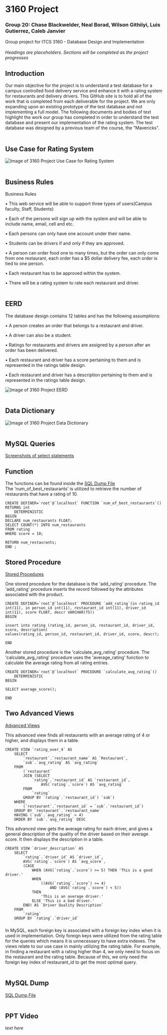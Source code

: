 # 3160 Project
### Group 20: Chase Blackwelder, Neal Borad, Wilson Githiiyi, Luis Gutierrez, Caleb Janvier
Group project for ITCS 3160 -  Database Design and Implementation
<br/>
<br/>
*Headings are placeholders. Sections will be completed as the project progresses*

## Introduction
Our main objective for the project is to understand a test database for a campus controlled food delivery service and enhance it with a rating system for restaurants and delivery drivers. This GitHub site is to hold all of the work that is completed from each deliverable for the project. We are only expanding upon an existing prototype of the test database and not implementing a full model. The following documents and bodies of text highlight the work our group has completed in order to understand the test database and present our implementation of the rating system.
The test database was designed by a previous team of the course, the "Mavericks".
<br/>
<br/>
## Use Case for Rating System
![Image of 3160 Project Use Case for Rating System](https://github.com/chasey55/3160Project/blob/main/images/Rating%20Use%20Case%20Diagram.png)
<br/>
<br/>
## Business Rules
Business Rules

•	This web service will be able to support three types of users(Campus faculty, Staff, Students)

•	Each of the persons will sign up with the system and will be able to include name, email, cell and etc. 

•	Each persons can only have one account under their name. 

•	Students can be drivers if and only if they are approved. 

•	A person can order food one to many times, but the order can only come from one restaurant, each order has a $5 dollar delivery fee, each order is tied to one person.

•	Each restaurant has to be approved within the system.

•	There will be a rating system to rate each restaurant and driver. 
<br/>
<br/>
## EERD
The database design contains 12 tables and has the following assumptions:

•	A person creates an order that belongs to a restaurant and driver.

•	A driver can also be a student.

•	Ratings for restaurants and drivers are assigned by a person after an order has been delivered.

•	Each restaurant and driver has a score pertaining to them and is represented in the ratings table design.

•	Each restaurant and driver has a description pertaining to them and is represented in the ratings table design.

![Image of 3160 Project EERD](https://github.com/chasey55/3160Project/blob/main/images/EERD.PNG)
<br/>
<br/>
## Data Dictionary
![Image of 3160 Project Data Dictionary](https://github.com/chasey55/3160Project/blob/main/images/Data%20Dictionary.PNG) 
<br/>
<br/>
## MySQL Queries
[Screenshots of select statements](https://github.com/chasey55/3160Project/tree/main/Screenshots%20of%20Select%20Statements)
<br>
## Function

The functions can be found inside the [SQL Dump File](https://github.com/chasey55/3160Project/tree/main/SQL%20Dump%20File/Campus_Eats_Dump.sql)\
The 'num_of_best_restaurants' is utilized to retrieve the number of restaurants that have a rating of 10.

```mysql
CREATE DEFINER=`root`@`localhost` FUNCTION `num_of_best_restaurants`() RETURNS int
    DETERMINISTIC
BEGIN
DECLARE num_restaurants FLOAT; 
SELECT COUNT(*) INTO num_restaurants
FROM rating
WHERE score = 10;

RETURN num_restaurants;
END ;
```

## Stored Procedure
[Stored Procedures](https://github.com/chasey55/3160Project/tree/main/Stored%20Procedures)

One stored procedure for the database is the 'add_rating' procedure. The 'add_rating' procedure inserts the record followed by the attributes associated with the product. 

```mysql
CREATE DEFINER=`root`@`localhost` PROCEDURE `add_rating`(in rating_id int(11), in person_id int(11), restaurant_id int(11), driver_id int(11), score FLOAT, descr VARCHAR(75))
BEGIN

insert into rating (rating_id, person_id, restaurant_id, driver_id, score, description) 
values(rating_id, person_id, restaurant_id, driver_id, score, descr);

END
```

Another stored procedure is the 'calculate_avg_rating' procedure. The 'calculate_avg_rating' procedure uses the 'average_rating' function to calculate the average rating from all rating entries.

```mysql
CREATE DEFINER=`root`@`localhost` PROCEDURE `calculate_avg_rating`()
    DETERMINISTIC
BEGIN

SELECT average_score();

END
```

## Two Advanced Views
[Advanced Views](https://github.com/chasey55/3160Project/tree/main/Advanced%20Views)

This advanced view finds all restaurants with an average rating of 4 or higher, and displays them in a table.


```mysql
CREATE VIEW `rating_over_4` AS
    SELECT 
        `restaurant`.`restaurant_name` AS `Restaurant`,
        `sub`.`avg_rating` AS `avg_rating`
    FROM
        (`restaurant`
        JOIN (SELECT 
            `rating`.`restaurant_id` AS `restaurant_id`,
                AVG(`rating`.`score`) AS `avg_rating`
        FROM
            `rating`
        GROUP BY `rating`.`restaurant_id`) `sub`)
    WHERE
        (`restaurant`.`restaurant_id` = `sub`.`restaurant_id`)
    GROUP BY `restaurant`.`restaurant_name`
    HAVING (`sub`.`avg_rating` > 4)
    ORDER BY `sub`.`avg_rating` DESC
```

This advanced view gets the average rating for each driver, and gives a general description of the quality of the driver based on their average score. It then displays the description in a table. 

```mysql
CREATE VIEW `driver_description` AS
    SELECT 
        `rating`.`driver_id` AS `driver_id`,
        AVG(`rating`.`score`) AS `avg_score`,
        (CASE
            WHEN (AVG(`rating`.`score`) >= 5) THEN 'This is a good driver.'
            WHEN
                ((AVG(`rating`.`score`) >= 4)
                    AND (AVG(`rating`.`score`) < 5))
            THEN
                'This is an average driver.'
            ELSE 'This is a bad driver.'
        END) AS `Driver Quality Description`
    FROM
        `rating`
    GROUP BY `rating`.`driver_id`
```

###
In MySQL, each foreign key is associated with a foreign key index when it is used in implementation. Only foreign keys were utilized from the rating table for the queries which means it is unnecessary to have extra indexes. The views relate to our use case in mainly utilizing the rating table. For example, in finding a restaurant with a rating higher than 4, we only need to focus on the restaurant and the rating table. Because of this, we only need the foreign key index of restaurant_id to get the most optimal query.
<br><br>
## MySQL Dump
[SQL Dump File](https://github.com/chasey55/3160Project/tree/main/SQL%20Dump%20File)
<br/>
<br/>
## PPT Video
*text here*
<br/>
<br/>
